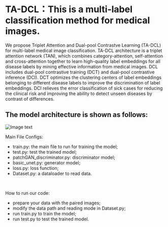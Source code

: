# TA-DCL：This is a multi-label classification method for medical images.

We propose Triplet Attention and Dual-pool Contrastve Learning (TA-DCL) for multi-label medical image classification. TA-DCL architecture is a triplet attention network (TAN), which combines category-attention, self-attention and cross-attention together to learn high-quality label embeddings for all disease labels by mining effective information from medical images. DCL includes dual-pool contrastive training (DCT) and dual-pool contrastive inference (DCI). DCT optimizes the clustering centers of label embeddings belonging to different disease labels to improve the discrimination of label embeddings. DCI relieves the error classification of sick cases for reducing the clinical risk and improving the ability to detect unseen diseases by contrast of differences.

## The model architecture is shown as follows:
![Image text](https://github.com/ZhangYH0502/TA-DCL/blob/master/fig8.png)

Main File Configs: <br>
* train.py: the main file to run for training the model; <br>
* test.py: test the trained model; <br>
* patchGAN_discriminator.py: discriminator model; <br>
* basic_unet.py: generator model; <br>
* loss.py: loss function; <br>
* Dataset.py: a dataloader to read data. <br>

<br>

How to run our code: <br>
* prepare your data with the paired images; <br>
* modify the data path and reading mode in Dataset.py; <br>
* run train.py to train the model; <br>
* run test.py to test the trained model.
